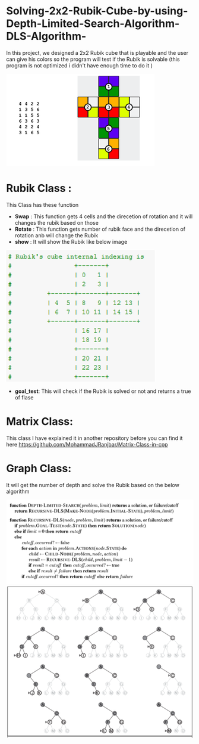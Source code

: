 # Solving-2x2-Rubik-Cube-by-using-Depth-Limited-Search-Algorithm-DLS-Algorithm-
In this project, we designed a 2x2 Rubik cube that is playable and the user can give his colors so the program will test if the Rubik is solvable 
(this program is not optimized i didn't have enough time to do it ) 

<img src="Pics/F3.png" width="400" class="center" />

# Rubik Class : 
This Class has these function 
* **Swap** :
This function gets 4 cells and the direcetion of rotation and it will changes the rubik based on those
* **Rotate** : 
This function gets number of rubik face and the direcetion of rotation anb will change the Rubik 
* **show** : 
It will show the Rubik like below image
<img src="Pics/F4.png" width="400" class="center" />

* **goal_test**: 
This will check if the Rubik is solved or not and returns a true of flase 
# Matrix Class: 
This class I have explained it in another repository before you can find it here https://github.com/MohammadJRanjbar/Matrix-Class-in-cpp
# Graph Class: 
It will get the number of depth and solve the Rubik based on the below algorithm

<img src="Pics/F2.png" width="800" class="center" />
<img src="Pics/F1.png" width="800" class="center" />
